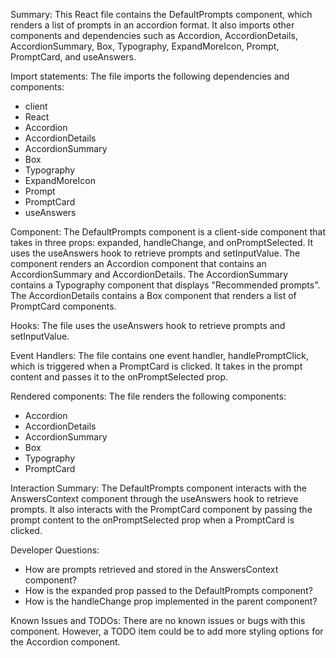 Summary:
This React file contains the DefaultPrompts component, which renders a list of prompts in an accordion format. It also imports other components and dependencies such as Accordion, AccordionDetails, AccordionSummary, Box, Typography, ExpandMoreIcon, Prompt, PromptCard, and useAnswers.

Import statements:
The file imports the following dependencies and components:
- client
- React
- Accordion
- AccordionDetails
- AccordionSummary
- Box
- Typography
- ExpandMoreIcon
- Prompt
- PromptCard
- useAnswers

Component:
The DefaultPrompts component is a client-side component that takes in three props: expanded, handleChange, and onPromptSelected. It uses the useAnswers hook to retrieve prompts and setInputValue. The component renders an Accordion component that contains an AccordionSummary and AccordionDetails. The AccordionSummary contains a Typography component that displays "Recommended prompts". The AccordionDetails contains a Box component that renders a list of PromptCard components.

Hooks:
The file uses the useAnswers hook to retrieve prompts and setInputValue.

Event Handlers:
The file contains one event handler, handlePromptClick, which is triggered when a PromptCard is clicked. It takes in the prompt content and passes it to the onPromptSelected prop.

Rendered components:
The file renders the following components:
- Accordion
- AccordionDetails
- AccordionSummary
- Box
- Typography
- PromptCard

Interaction Summary:
The DefaultPrompts component interacts with the AnswersContext component through the useAnswers hook to retrieve prompts. It also interacts with the PromptCard component by passing the prompt content to the onPromptSelected prop when a PromptCard is clicked.

Developer Questions:
- How are prompts retrieved and stored in the AnswersContext component?
- How is the expanded prop passed to the DefaultPrompts component?
- How is the handleChange prop implemented in the parent component?

Known Issues and TODOs:
There are no known issues or bugs with this component. However, a TODO item could be to add more styling options for the Accordion component.